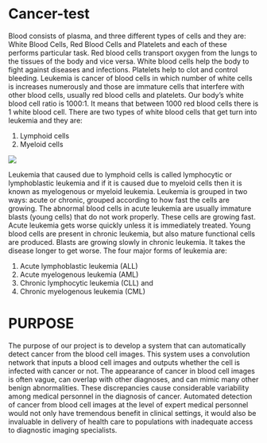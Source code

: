 # Cancer-test
Blood consists of plasma, and three different types of cells and they are: White Blood
Cells, Red Blood Cells and Platelets and each of these performs particular task. Red
blood cells transport oxygen from the lungs to the tissues of the body and vice versa.
White blood cells help the body to fight against diseases and infections. Platelets help
to clot and control bleeding. Leukemia is cancer of blood cells in which number of
white cells is increases numerously and those are immature cells that interfere with
other blood cells, usually red blood cells and platelets. Our body’s white blood cell ratio
is 1000:1. It means that between 1000 red blood cells there is 1 white blood cell.
There are two types of white blood cells that get turn into leukemia and they are:
1. Lymphoid cells
2. Myeloid cells

![](https://aihubprojects.com/wp-content/uploads/2019/10/image-19.png)

Leukemia that caused due to lymphoid cells is called lymphocytic or lymphoblastic
leukemia and if it is caused due to myeloid cells then it is known as myelogenous
or myeloid leukemia. Leukemia is grouped in two ways: acute or chronic, grouped
according to how fast the cells are growing. The abnormal blood cells in acute
leukemia are usually immature blasts (young cells) that do not work properly. These
cells are growing fast. Acute leukemia gets worse quickly unless it is immediately
treated. Young blood cells are present in chronic leukemia, but also mature
functional cells are produced. Blasts are growing slowly in chronic leukemia. It
takes the disease longer to get worse.
The four major forms of leukemia are:
1. Acute lymphoblastic leukemia (ALL)
2. Acute myelogenous leukemia (AML)
3. Chronic lymphocytic leukemia (CLL) and
4. Chronic myelogenous leukemia (CML)

# PURPOSE
The purpose of our project is to develop a system that can automatically detect cancer
from the blood cell images. This system uses a convolution network that inputs a blood
cell images and outputs whether the cell is infected with cancer or not. The appearance
of cancer in blood cell images is often vague, can overlap with other diagnoses, and can
mimic many other benign abnormalities. These discrepancies cause considerable
variability among medical personnel in the diagnosis of cancer. Automated detection
of cancer from blood cell images at the level of expert medical personnel would not
only have tremendous benefit in clinical settings, it would also be invaluable in delivery
of health care to populations with inadequate access to diagnostic imaging specialists.

